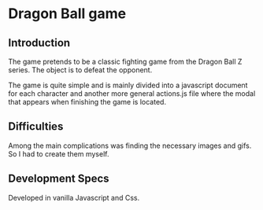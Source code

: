 # **Dragon Ball game**

## **Introduction**

The game pretends to be a classic fighting game from the Dragon Ball Z series. The object is to defeat the opponent.

The game is quite simple and is mainly divided into a javascript document for each character and another more general actions.js file where the modal that appears when finishing the game is located.


## **Difficulties**
Among the main complications was finding the necessary images and gifs. So I had to create them myself.


## **Development Specs**
Developed in vanilla Javascript and Css.
